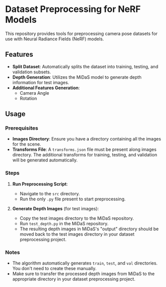 # Dataset Preprocessing for NeRF Models

This repository provides tools for preprocessing camera pose datasets for use with Neural Radiance Fields (NeRF) models.

## Features

- **Split Dataset**: Automatically splits the dataset into training, testing, and validation subsets.
- **Depth Generation**: Utilizes the MiDaS model to generate depth information for test images.
- **Additional Features Generation**:
  - Camera Angle
  - Rotation

## Usage

### Prerequisites

- **Images Directory**: Ensure you have a directory containing all the images for the scene.
- **Transforms File**: A `transforms.json` file must be present along images directory. The additional transforms for training, testing, and validation will be generated automatically.

### Steps

1. **Run Preprocessing Script**:
   - Navigate to the `src` directory.
   - Run the only `.py` file present to start preprocessing.

2. **Generate Depth Images** (for test images):
   - Copy the test images directory to the MiDaS repository.
   - Run `test_depth.py` in the MiDaS repository.
   - The resulting depth images in MiDaS's "output" directory should be moved back to the test images directory in your dataset preprocessing project.

### Notes

- The algorithm automatically generates `train`, `test`, and `val` directories. You don't need to create these manually.
- Make sure to transfer the processed depth images from MiDaS to the appropriate directory in your dataset preprocessing project.
